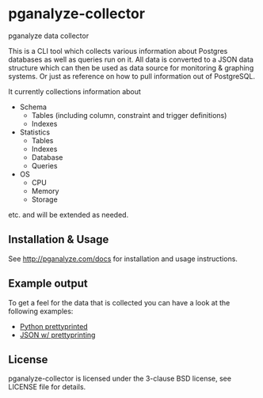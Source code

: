 pganalyze-collector
===================

pganalyze data collector

This is a CLI tool which collects various information about Postgres databases
as well as queries run on it. All data is converted to a JSON data structure
which can then be used as data source for monitoring & graphing systems. Or
just as reference on how to pull information out of PostgreSQL.

It currently collections information about

 * Schema
   * Tables (including column, constraint and trigger definitions)
   * Indexes
 * Statistics
   * Tables
   * Indexes
   * Database
   * Queries
 * OS
   * CPU
   * Memory
   * Storage

etc. and will be extended as needed.


Installation & Usage
--------------------

See http://pganalyze.com/docs for installation and usage instructions.


Example output
--------------

To get a feel for the data that is collected you can have a look at the following examples:

 * [Python prettyprinted](https://gist.github.com/terrorobe/7103268)
 * [JSON w/ prettyprinting](https://gist.github.com/terrorobe/7103234)


License
-------

pganalyze-collector is licensed under the 3-clause BSD license, see LICENSE file for details.
